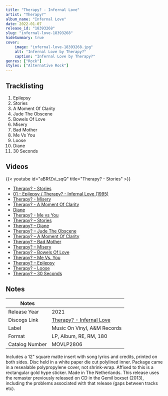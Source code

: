 ```yaml
---
title: "Therapy? - Infernal Love"
artist: "Therapy?"
album_name: "Infernal Love"
date: 2022-01-07
release_id: "18393268"
slug: "infernal-love-18393268"
hideSummary: true
cover:
    image: "infernal-love-18393268.jpg"
    alt: "Infernal Love by Therapy?"
    caption: "Infernal Love by Therapy?"
genres: ["Rock"]
styles: ["Alternative Rock"]
---
```


## Tracklisting
1. Epilepsy
2. Stories
3. A Moment Of Clarity
4. Jude The Obscene
5. Bowels Of Love
6. Misery
7. Bad Mother
8. Me Vs You
9. Loose
10. Diane
11. 30 Seconds

## Videos
{{< youtube id="aBRfZvi_sqQ" title="Therapy? -  Stories" >}}
- [Therapy? - Stories](https://www.youtube.com/watch?v=ewxIPQfDBT4)
- [01 - Epilepsy / Therapy? - Infernal Love (1995)](https://www.youtube.com/watch?v=UX8dkGlmJKw)
- [Therapy? - Misery](https://www.youtube.com/watch?v=wURfvocG4FI)
- [Therapy? - A Moment Of Clarity](https://www.youtube.com/watch?v=NIyKgzTum0w)
- [Diane](https://www.youtube.com/watch?v=EQeyFHnO5Qw)
- [Therapy? - Me vs You](https://www.youtube.com/watch?v=RQ4l_Z8Qnds)
- [Therapy? – Stories](https://www.youtube.com/watch?v=NE6NgYd5xuM)
- [Therapy? – Diane](https://www.youtube.com/watch?v=p_pwLEVttw4)
- [Therapy? – Jude The Obscene](https://www.youtube.com/watch?v=xFFUw5pikVc)
- [Therapy? –  A Moment Of Clarity](https://www.youtube.com/watch?v=iX-dFTTZncg)
- [Therapy? – Bad Mother](https://www.youtube.com/watch?v=dwIi73N3bGs)
- [Therapy? – Misery](https://www.youtube.com/watch?v=f21BMM5zCfE)
- [Therapy? – Bowels Of Love](https://www.youtube.com/watch?v=5L5-FtQM2Ns)
- [Therapy? – Me Vs. You](https://www.youtube.com/watch?v=CArG5lnXxtc)
- [Therapy? – Epilepsy](https://www.youtube.com/watch?v=rEaMCT971Dc)
- [Therapy? – Loose](https://www.youtube.com/watch?v=55PXTJxbYhA)
- [Therapy? – 30 Seconds](https://www.youtube.com/watch?v=cvg9lvnmAmY)


## Notes

| Notes          |             |
| ---------------| ----------- |
| Release Year   | 2021 |
| Discogs Link   | [Therapy? - Infernal Love](https://www.discogs.com/release/18393268-Therapy-Infernal-Love) |
| Label          | Music On Vinyl, A&M Records |
| Format         | LP, Album, RE, RM, 180 |
| Catalog Number | MOVLP2806 |

Includes a 12" square matte insert with song lyrics and credits, printed on both sides. Disc held in a white paper die cut polylined inner. Package came in a resealable polypropylene cover, not shrink-wrap. Affixed to this is a rectangular gold hype sticker.  Made in The Netherlands.  This release uses the remaster previously released on CD in the Gemil boxset (2013), including the problems associated with that release (gaps between tracks etc).

